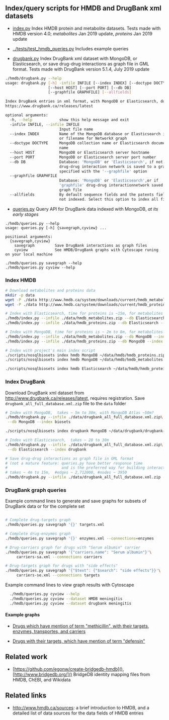 
## Index/query scripts for HMDB and DrugBank xml datasets

* [index.py](index.py) Index HMDB protein and metabolite datasets.
  Tests made with HMDB version 4.0; _metabolites_ Jan 2019 update,
  _proteins_ Jan 2019 update

* [../tests/test_hmdb_queries.py](../tests/test_hmdb_queries.py)
  Includes example queries

* [drugbank.py](drugbank.py) Index DrugBank xml dataset with MongoDB,
  or Elasticsearch, or save drug-drug interactions as graph file in GML format.
  Tests made with DrugBank version 5.1.4, July 2019 update
  
```bash
./hmdb/drugbank.py --help
usage: drugbank.py [-h] -infile INFILE [--index INDEX] [--doctype DOCTYPE]
                   [--host HOST] [--port PORT] [--db DB]
                   [--graphfile GRAPHFILE] [--allfields]

Index DrugBank entries in xml format, with MongoDB or Elasticsearch, downloaded from
https://www.drugbank.ca/releases/latest

optional arguments:
  -h, --help            show this help message and exit
  -infile INFILE, --infile INFILE
                        Input file name
  --index INDEX         Name of the MongoDB database or Elasticsearch index,
                        or filename for NetworkX graph
  --doctype DOCTYPE     MongoDB collection name or Elasticsearch document type
                        name
  --host HOST           MongoDB or Elasticsearch server hostname
  --port PORT           MongoDB or Elasticsearch server port number
  --db DB               Database: 'MongoDB' or 'Elasticsearch', if not set
                        drug-drug interaction network is saved to a graph file
                        specified with the '--graphfile' option
  --graphfile GRAPHFILE
                        Database: 'MongoDB' or 'Elasticsearch',or if
                        'graphfile' drug-drug interactionnetwork saved as
                        graph file
  --allfields           By default sequence fields and the patents field is
                        not indexed. Select this option to index all fields
```

* [queries.py](queries.py) Query API for DrugBank data indexed with MongoDB,
  _at its early stages_

```text
./hmdb/queries.py --help
usage: queries.py [-h] {savegraph,cyview} ...

positional arguments:
  {savegraph,cyview}
    savegraph         Save DrugBank interactions as graph files
    cyview            See HMDB/DrugBank graphs with Cytoscape runing on your local machine

./hmdb/queries.py savegraph --help
./hmdb/queries.py cyview --help
```

### Index HMDB

```bash
# Download metabolites and proteins data
mkdir -p data
wget -P ./data http://www.hmdb.ca/system/downloads/current/hmdb_metabolites.zip
wget -P ./data http://www.hmdb.ca/system/downloads/current/hmdb_proteins.zip

# Index with Elasticsearch, time for proteins is ~15m, for metabolites ~ 30m to 250m
./hmdb/index.py --infile ./data/hmdb_metabolites.zip --db Elasticsearch --index hmdb_metabolite
./hmdb/index.py --infile ./data/hmdb_proteins.zip --db Elasticsearch --index hmdb_protein

# Index with MongoDB, time for proteins is ~ 2m to 8m, for metabolites ~ 20m to 100m
./hmdb/index.py --infile ./data/hmdb_metabolites.zip --db MongoDB --index biosets
./hmdb/index.py --infile ./data/hmdb_proteins.zip --db MongoDB --index biosets

# Index with project's main index script
./scripts/nosqlbiosets index hmdb MongoDB ~/data/hmdb/hmdb_proteins.zip
./scripts/nosqlbiosets index hmdb MongoDB ~/data/hmdb/hmdb_metabolites.zip

./scripts/nosqlbiosets index hmdb Elasticsearch ~/data/hmdb/hmdb_proteins.zip --index hmdb_protein

```


### Index DrugBank

Download DrugBank xml dataset from http://www.drugbank.ca/releases/latest,
requires registration. Save `drugbank_all_full_database.xml.zip` file to the
`data` folder

```bash
# Index with MongoDB,  takes ~ 5m to 30m, with MongoDB Atlas ~50m?
./hmdb/drugbank.py --infile ./data/drugbank_all_full_database.xml.zip\
 --db MongoDB --index biosets

./scripts/nosqlbiosets index drugbank MongoDB ~/data/drugbank/drugbank-5.1.2.xml.zip

# Index with Elasticsearch,  takes ~ 20 to 30m
./hmdb/drugbank.py --infile ./data/drugbank_all_full_database.xml.zip\
 --db Elasticsearch --index drugbank

# Save drug-drug interactions as graph file in GML format
# (not a mature feature: queries.py have better response time
#                        and is the preferred way for building interaction graphs)
# takes ~ 4m to 15m,  #edges ~ 2,712000, #nodes ~ 3950
./hmdb/drugbank.py --infile ./data/drugbank_all_full_database.xml.zip --db NetworkX

```

### DrugBank graph queries

Example command lines to generate and save graphs for subsets of DrugBank data
or for the complete set

```bash

# Complete drug-targets graph 
./hmdb/queries.py savegraph '{}' targets.xml

# Complete drug-enzymes graph
./hmdb/queries.py savegraph '{}' enzymes.xml --connections=enzymes

# Drug-carriers graph for drugs with "Serum albumin" carrier
./hmdb/queries.py savegraph '{"carriers.name": "Serum albumin"}'\
     carriers-sa.xml --connections carriers

# Drug-targets graph for drugs with "side effects"
./hmdb/queries.py savegraph '{"$text": {"$search": "side effects"}}'\
     carriers-se.xml --connections targets


```

Example command lines to view graph results with Cytoscape

```bash
  ./hmdb/queries.py cyview --help
  ./hmdb/queries.py cyview --dataset HMDB meningitis
  ./hmdb/queries.py cyview --dataset drugbank meningitis
```

#### Example graphs

* [Drugs which have mention of term "methicillin",
 with their targets, enzymes, transportes, and carriers](
../docs/example-graphs/drugbank-methicillin.html)

* [Drugs with their targets, which have mention of term "defensin"](
../docs/example-graphs/drug-targets.html)


## Related work

* [https://github.com/egonw/create-bridgedb-hmdb](),
  [http://www.bridgedb.org/]()
  BridgeDB identity mapping files from HMDB, ChEBI, and Wikidata 

## Related links

* http://www.hmdb.ca/sources: a brief introduction to HMDB,
  and a detailed list of data sources for the data fields of HMDB entries

